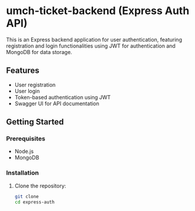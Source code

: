 # umch-ticket-backend (Express Auth API)

This is an Express backend application for user authentication, featuring registration and login functionalities using JWT for authentication and MongoDB for data storage.

## Features

- User registration
- User login
- Token-based authentication using JWT
- Swagger UI for API documentation

## Getting Started

### Prerequisites

- Node.js
- MongoDB

### Installation

1. Clone the repository:
   ```bash
   git clone 
   cd express-auth
